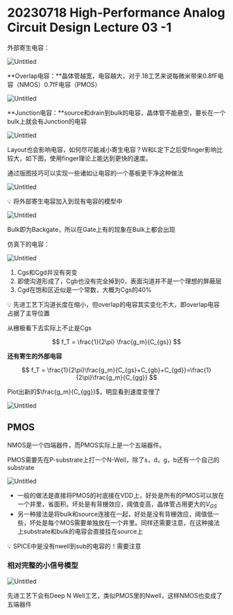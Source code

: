 # 20230718 High-Performance Analog Circuit Design Lecture 03 -1

外部寄生电容：

![Untitled](IMAGE/Untitled.png)

**Overlap电容：**晶体管越宽，电容越大，对于.18工艺来说每微米带来0.8fF电容（NMOS）0.7fF电容（PMOS）

![Untitled](IMAGE/Untitled%201.png)

**Junction电容：**source和drain到bulk的电容，晶体管不能悬空，要长在一个bulk上就会有Junction的电容

![Untitled](IMAGE/Untitled%202.png)

Layout也会影响电容，如何尽可能减小寄生电容？W和L定下之后受finger影响比较大，如下图，使用finger理论上能达到更快的速度。

通过版图技巧可以实现一些诸如让电容的一个基板更干净这种做法

![Untitled](IMAGE/Untitled%203.png)

<aside>
💡 将外部寄生电容加入到现有电容的模型中

</aside>

![Untitled](IMAGE/Untitled%204.png)

Bulk即为Backgate，所以在Gate上有的现象在Bulk上都会出现

仿真下的电容：

![Untitled](IMAGE/Untitled%205.png)

1. Cgs和Cgd并没有突变
2. 即使沟道形成了，Cgb也没有完全掉到0，表面沟道并不是一个理想的屏蔽层
3. Cgd在饱和区近似是一个常数，大概为Cgs的40%

<aside>
💡 先进工艺下沟道长度在缩小，但overlap的电容其实变化不大，即overlap电容占据了主导位置

</aside>

从栅极看下去实际上不止是Cgs

$$
f_T = \frac{1}{2\pi} \frac{g_m}{C_{gs}}
$$

**还有寄生的外部电容**

$$
f_T = \frac{1}{2\pi}\frac{g_m}{C_{gs}+C_{gb}+C_{gd}}=\frac{1}{2\pi}\frac{g_m}{C_{gg}}
$$

Plot出新的$\frac{g_m}{C_{gg}}$，明显看到速度变慢了

![Untitled](IMAGE/Untitled%206.png)

## PMOS

NMOS是一个四端器件，而PMOS实际上是一个五端器件。

PMOS需要先在P-substrate上打一个N-Well，除了s，d，g，b还有一个自己的substrate

![Untitled](IMAGE/Untitled%207.png)

- 一般的做法是直接将PMOS的衬底接在VDD上，好处是所有的PMOS可以放在一个井里，省面积。坏处是有背栅效应，阈值变高，晶体管占用更大的$V_{GS}$
- 另一种接法是将bulk和source连接在一起，好处是没有背栅效应，阈值低一些，坏处是每个MOS需要单独放在一个井里。同样还需要注意，在这种接法上substrate和bulk的电容会直接挂在source上

<aside>
💡 SPICE中是没有nwell到sub的电容的！需要注意

</aside>

### 相对完整的小信号模型

![Untitled](IMAGE/Untitled%208.png)

先进工艺下会有Deep N Well工艺，类似PMOS里的Nwell，这样NMOS也变成了五端器件